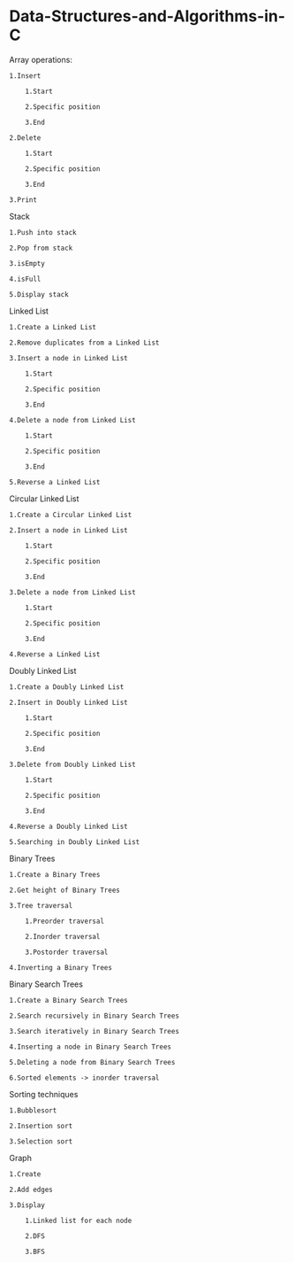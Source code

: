 # Data-Structures-and-Algorithms-in-C

Array operations:

    1.Insert
    
        1.Start
        
        2.Specific position
        
        3.End
    
    2.Delete
    
        1.Start
        
        2.Specific position
        
        3.End
    
    3.Print
  
Stack

    1.Push into stack

    2.Pop from stack

    3.isEmpty

    4.isFull

    5.Display stack
  
Linked List

    1.Create a Linked List
    
    2.Remove duplicates from a Linked List
    
    3.Insert a node in Linked List
        
        1.Start
        
        2.Specific position
        
        3.End
    
    4.Delete a node from Linked List
    
        1.Start
        
        2.Specific position
        
        3.End
    
    5.Reverse a Linked List
    

Circular Linked List

    1.Create a Circular Linked List
        
    2.Insert a node in Linked List
        
        1.Start
        
        2.Specific position
        
        3.End
    
    3.Delete a node from Linked List
    
        1.Start
        
        2.Specific position
        
        3.End
    
    4.Reverse a Linked List
  
Doubly Linked List

    1.Create a Doubly Linked List

    2.Insert in Doubly Linked List
    
        1.Start
        
        2.Specific position
        
        3.End

    3.Delete from Doubly Linked List
    
        1.Start
        
        2.Specific position
        
        3.End

    4.Reverse a Doubly Linked List

    5.Searching in Doubly Linked List
  
Binary Trees

    1.Create a Binary Trees
    
    2.Get height of Binary Trees
    
    3.Tree traversal 
    
        1.Preorder traversal
        
        2.Inorder traversal
        
        3.Postorder traversal
      
    4.Inverting a Binary Trees
  
Binary Search Trees

    1.Create a Binary Search Trees
    
    2.Search recursively in Binary Search Trees
    
    3.Search iteratively in Binary Search Trees
    
    4.Inserting a node in Binary Search Trees
    
    5.Deleting a node from Binary Search Trees
    
    6.Sorted elements -> inorder traversal
  
Sorting techniques

    1.Bubblesort
    
    2.Insertion sort
    
    3.Selection sort
    
Graph

    1.Create
    
    2.Add edges
    
    3.Display
    
        1.Linked list for each node
        
        2.DFS
        
        3.BFS

  
  
